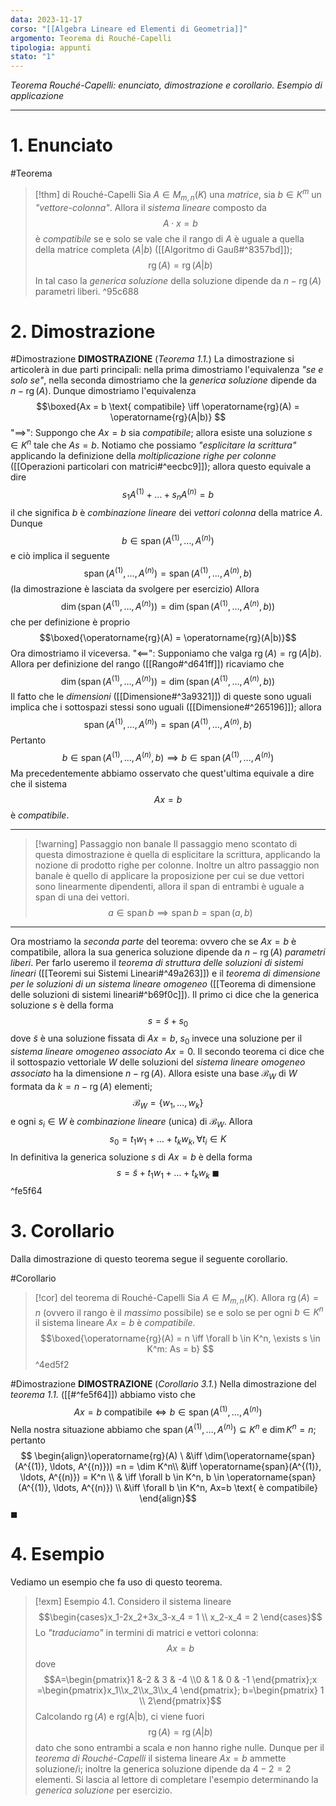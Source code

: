 ```yaml
---
data: 2023-11-17
corso: "[[Algebra Lineare ed Elementi di Geometria]]"
argomento: Teorema di Rouché-Capelli
tipologia: appunti
stato: "1"
---
```

*Teorema Rouché-Capelli: enunciato, dimostrazione e corollario. Esempio di applicazione*
- - -
# 1. Enunciato
#Teorema 
> [!thm] di Rouché-Capelli
> Sia $A \in M_{m,n}(K)$ una *matrice*, sia $b \in K^m$ un *"vettore-colonna"*.
> Allora il *sistema lineare* composto da
> $$A \cdot x = b $$
> è *compatibile* se e solo se vale che il rango di $A$ è uguale a quella della matrice completa  $(A|b)$ ([[Algoritmo di Gauß#^8357bd]]);
> $$\operatorname{rg}(A) = \operatorname{rg}(A|b)$$
> In tal caso la *generica soluzione* della soluzione dipende da $n - \operatorname{rg}(A)$ parametri liberi.
^95c688

# 2. Dimostrazione
#Dimostrazione 
**DIMOSTRAZIONE** (*Teorema 1.1.*)
La dimostrazione si articolerà in due parti principali: nella prima dimostriamo l'equivalenza *"se e solo se"*, nella seconda dimostriamo che la *generica soluzione* dipende da $n - \operatorname{rg}(A)$.
Dunque dimostriamo l'equivalenza
$$\boxed{Ax = b \text{ compatibile} \iff \operatorname{rg}(A) = \operatorname{rg}(A|b)}  $$
"$\implies$": Suppongo che $Ax = b$ sia *compatibile*; allora esiste una soluzione $s \in K^n$ tale che $As = b$. Notiamo che possiamo *"esplicitare la scrittura"* applicando la definizione della *moltiplicazione righe per colonne* ([[Operazioni particolari con matrici#^eecbc9]]); allora questo equivale a dire
$$s_1 A^{(1)}+\ldots+s_nA^{(n)} = b$$
il che significa $b$ è *combinazione lineare* dei *vettori colonna* della matrice $A$. Dunque
$$ b \in \operatorname{span}(A^{(1)}, \ldots, A^{(n)})$$e ciò implica il seguente
$$\operatorname{span}(A^{(1)}, \ldots, A^{(n)}) = \operatorname{span}(A^{(1)}, \ldots, A^{(n)}, b)$$
(la dimostrazione è lasciata da svolgere per esercizio)
Allora 
$$ \dim(\operatorname{span}(A^{(1)}, \ldots, A^{(n)})) = \dim(\operatorname{span}(A^{(1)}, \ldots, A^{(n)}, b))$$
che per definizione è proprio
$$\boxed{\operatorname{rg}(A) = \operatorname{rg}(A|b)}$$
Ora dimostriamo il viceversa.
"$\impliedby$": Supponiamo che valga $\operatorname{rg}(A)=\operatorname{rg}(A|b)$.
Allora per definizione del rango ([[Rango#^d641ff]]) ricaviamo che
$$\dim(\operatorname{span}(A^{(1)}, \ldots, A^{(n)})) = \dim(\operatorname{span}(A^{(1)}, \ldots, A^{(n)}, b)) $$
Il fatto che le *dimensioni* ([[Dimensione#^3a9321]]) di queste sono uguali implica che i sottospazi stessi sono uguali ([[Dimensione#^265196]]); allora
$$\operatorname{span}(A^{(1)}, \ldots, A^{(n)}) = \operatorname{span}(A^{(1)}, \ldots, A^{(n)}, b)$$
Pertanto
$$ b \in \operatorname{span}(A^{(1)}, \ldots, A^{(n)}, b) \implies  b \in \operatorname{span}(A^{(1)}, \ldots, A^{(n)}) $$
Ma precedentemente abbiamo osservato che quest'ultima equivale a dire che il sistema
$$ Ax = b$$
è *compatibile*.
- - -

> [!warning] Passaggio non banale
> Il passaggio meno scontato di questa dimostrazione è quella di esplicitare la scrittura, applicando la nozione di prodotto righe per colonne. 
> Inoltre un altro passaggio non banale è quello di applicare la proposizione per cui se due vettori sono linearmente dipendenti, allora il span di entrambi è uguale a span di una dei vettori.
> $$a \in \operatorname{span} b \implies \operatorname{span} b = \operatorname{span} (a, b)$$

- - -
Ora mostriamo la *seconda parte* del teorema: ovvero che se $Ax = b$ è compatibile, allora la sua generica soluzione dipende da $n - \operatorname{rg}(A)$ *parametri liberi*.
Per farlo useremo il *teorema di struttura delle soluzioni di sistemi lineari* ([[Teoremi sui Sistemi Lineari#^49a263]]) e il *teorema di dimensione per le soluzioni di un sistema lineare omogeneo* ([[Teorema di dimensione delle soluzioni di sistemi lineari#^b69f0c]]).
Il primo ci dice che la generica soluzione $s$ è della forma
$$ s = \tilde{s} + s_0$$dove $\tilde{s}$ è una soluzione fissata di $Ax = b$, $s_0$ invece una soluzione per il *sistema lineare omogeneo associato* $Ax=0$.
Il secondo teorema ci dice che il sottospazio vettoriale $W$ delle soluzioni del *sistema lineare omogeneo associato* ha la dimensione $n - \operatorname{rg}(A)$.
Allora esiste una base $\mathcal{B}_W$ di $W$ formata da $k = n-\operatorname{rg}(A)$ elementi; 
$$\mathcal{B}_W = \{w_1, \ldots, w_k\}$$
e ogni $s_i \in W$ è *combinazione lineare* (unica) di $\mathcal{B}_W$.
Allora
$$s_0 =t_1w_1 + \ldots+ t_kw_k, \forall t_i \in K$$
In definitiva la generica soluzione $s$ di $Ax =b$ è della forma
$$ s = \tilde{s} + t_1w_1 + \ldots +t_kw_k \ \blacksquare$$ ^fe5f64
# 3. Corollario
Dalla dimostrazione di questo teorema segue il seguente corollario.

#Corollario 
> [!cor] del teorema di Rouché-Capelli
Sia $A \in M_{m,n}(K)$.
Allora $\operatorname{rg}(A)=n$ (ovvero il rango è il *massimo* possibile) se e solo se per ogni $b \in K^n$ il sistema lineare $Ax = b$ è *compatibile*.
$$\boxed{\operatorname{rg}(A) = n \iff \forall b \in K^n, \exists s \in K^m: As = b} $$
^4ed5f2

#Dimostrazione 
**DIMOSTRAZIONE** (*Corollario 3.1.*)
Nella dimostrazione del *teorema 1.1.* ([[#^fe5f64]]) abbiamo visto che
$$Ax = b \text{ compatibile}  \iff b \in \operatorname{span}(A^{(1)}, \ldots, A^{(n)})$$
Nella nostra situazione abbiamo che $\operatorname{span}(A^{(1)}, \ldots, A^{(n)}) \subseteq K^n$ e $\dim K^n = n$; pertanto 
$$ \begin{align}\operatorname{rg}(A) \ &\iff \dim(\operatorname{span}(A^{(1)}, \ldots, A^{(n)})) =n = \dim K^n\\ &\iff \operatorname{span}(A^{(1)}, \ldots, A^{(n)})  = K^n \\ & \iff \forall b \in K^n, b \in \operatorname{span}(A^{(1)}, \ldots, A^{(n)}) \\ &\iff \forall b \in K^n, Ax=b \text{ è compatibile} \end{align}$$
$\blacksquare$
# 4. Esempio
Vediamo un esempio che fa uso di questo teorema.
> [!exm] Esempio 4.1.
Considero il sistema lineare
$$\begin{cases}x_1-2x_2+3x_3-x_4 = 1 \\ x_2-x_4 = 2 \end{cases}$$
Lo *"traduciamo"* in termini di matrici e vettori colonna:
$$Ax = b$$
dove
$$A=\begin{pmatrix}1 &-2 & 3 & -4 \\0 & 1 & 0 & -1 \end{pmatrix};x =\begin{pmatrix}x_1\\x_2\\x_3\\x_4 \end{pmatrix}; b=\begin{pmatrix} 1 \\ 2\end{pmatrix}$$
Calcolando $\operatorname{rg}(A)$ e $\operatorname{rg(A|b)}$, ci viene fuori
$$\operatorname{rg}(A) = \operatorname{rg}(A|b)$$
dato che sono entrambi a scala e non hanno righe nulle.
Dunque per il *teorema di Rouché-Capelli* il sistema lineare $Ax = b$ ammette soluzione/i; inoltre la generica soluzione dipende da $4-2 = 2$ elementi.
Si lascia al lettore di completare l'esempio determinando la *generica soluzione* per esercizio.

